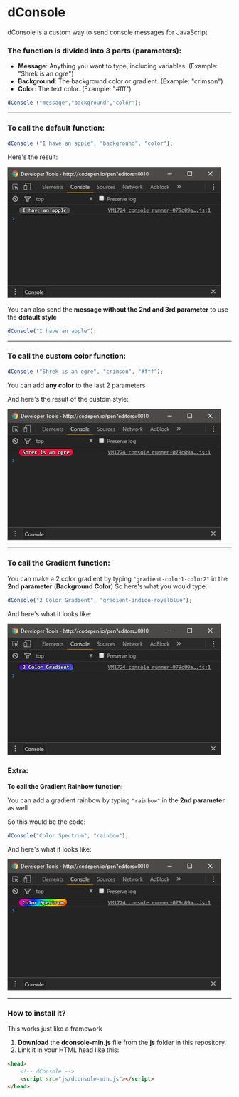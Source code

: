 # dConsole

dConsole is a custom way to send console messages for JavaScript

### The function is divided into 3 parts (parameters):

* **Message**: Anything you want to type, including variables. (Example: "Shrek is an ogre")
* **Background**: The background color or gradient. (Example: "crimson")
* **Color**: The text color. (Example: "#fff")

```javascript
dConsole ("message","background","color");
```

---

### To call the default function:

```javascript
dConsole ("I have an apple", "background", "color");
```

Here's the result:

![Screenshot 01](https://raw.githubusercontent.com/dcy987/dConsole/master/screenshots/screenshot-01.png)

You can also send the **message without the 2nd and 3rd parameter** to use the **default style**
```javascript
dConsole("I have an apple");
```

---

### To call the custom color function:

```javascript
dConsole ("Shrek is an ogre", "crimson", "#fff");
```

You can add **any color** to the last 2 parameters

And here's the result of the custom style:

![Screenshot 02](https://raw.githubusercontent.com/dcy987/dConsole/master/screenshots/screenshot-02.png)

---
### To call the Gradient function:

You can make a 2 color gradient by typing `"gradient-color1-color2"` in the **2nd parameter** (**Background Color**)
So here's what you would type:

```javascript
dConsole("2 Color Gradient", "gradient-indigo-royalblue");
```

And here's what it looks like:

![Screenshot 03](https://raw.githubusercontent.com/dcy987/dConsole/master/screenshots/screenshot-03.png)

### Extra:
**To call the Gradient Rainbow function:**

You can add a gradient rainbow by typing `"rainbow"` in the **2nd parameter** as well

So this would be the code:

```javascript
dConsole("Color Spectrum", "rainbow");
```

And here's what it looks like:

![Screenshot 04](https://raw.githubusercontent.com/dcy987/dConsole/master/screenshots/screenshot-04.png)

---

### How to install it?

This works just like a framework

1. **Download** the **dconsole-min.js** file from the **js** folder in this repository.
2. Link it in your HTML head like this:

```html
<head>
	<!-- dConsole -->
	<script src="js/dconsole-min.js"></script>
</head>
```
